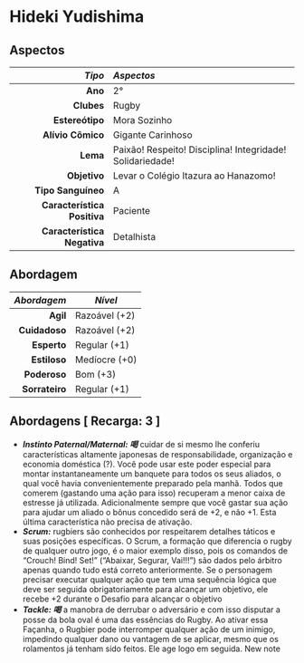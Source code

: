 # Hideki Yudishima

## Aspectos

|                  ___Tipo___ | ___Aspectos___                                            |
|----------------------------:|:----------------------------------------------------------|
|                     __Ano__ | 2°                                                        |
|                  __Clubes__ | Rugby                                                     |
|             __Estereótipo__ | Mora Sozinho                                              |
|           __Alívio Cômico__ | Gigante Carinhoso                                         |
|                    __Lema__ | Paixão! Respeito! Disciplina! Integridade! Solidariedade! |
|                __Objetivo__ | Levar o Colégio Itazura ao Hanazomo!                      |
|          __Tipo Sanguíneo__ | A                                                         |
| __Característica Positiva__ | Paciente                                                  |
| __Característica Negativa__ | Detalhista                                                |

## Abordagem

| ___Abordagem___ | ___Nível___   |
|----------------:|---------------|
|        __Agil__ | Razoável (+2) |
|   __Cuidadoso__ | Razoável (+2) |
|     __Esperto__ | Regular (+1)  |
|    __Estiloso__ | Medíocre (+0) |
|    __Poderoso__ | Bom (+3)      |
|  __Sorrateiro__ | Regular (+1)  |

## Abordagens [ Recarga: 3 ]

+ ___Instinto Paternal/Maternal: 喝___ cuidar de si mesmo lhe conferiu características altamente japonesas de responsabilidade, organização e economia doméstica (?). Você pode usar este poder especial para montar instantaneamente um banquete para todos os seus aliados, o qual você havia convenientemente preparado pela manhã. Todos que comerem (gastando uma ação para isso) recuperam a menor caixa de estresse já utilizada. Adicionalmente sempre que você gastar sua ação para ajudar um aliado o bônus concedido será de +2, e não +1. Esta última característica não precisa de ativação.
+ ___Scrum:___ rugbiers são conhecidos por respeitarem detalhes táticos e suas posições específicas. O Scrum, a formação que diferencia o rugby de qualquer outro jogo, é o maior exemplo disso, pois os comandos de “Crouch! Bind! Set!” (“Abaixar, Segurar, Vai!!!”) são dados pelo árbitro apenas quando tudo está correto anteriormente. Se o personagem precisar executar qualquer ação que tem uma sequência lógica que deve ser seguida obrigatoriamente para alcançar um objetivo, ele recebe +2 durante o Desafio para alcançar o objetivo
+ ___Tackle: 喝___ a manobra de derrubar o adversário e com isso disputar a posse da bola oval é uma das essências do Rugby. Ao ativar essa Façanha, o Rugbier pode interromper qualquer ação de um inimigo, impedindo qualquer dano ou vantagem de se aplicar, mesmo que os rolamentos já tenham sido feitos. Ele age logo em seguida.
New note
